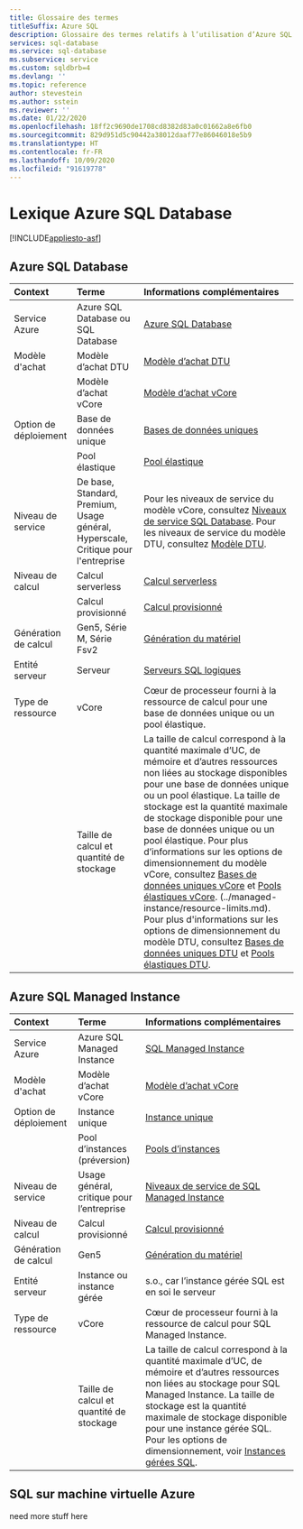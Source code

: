 ```yaml
---
title: Glossaire des termes
titleSuffix: Azure SQL
description: Glossaire des termes relatifs à l’utilisation d’Azure SQL Database, d’Azure SQL Managed Instance et de SQL sur une machine virtuelle Azure.
services: sql-database
ms.service: sql-database
ms.subservice: service
ms.custom: sqldbrb=4
ms.devlang: ''
ms.topic: reference
author: stevestein
ms.author: sstein
ms.reviewer: ''
ms.date: 01/22/2020
ms.openlocfilehash: 18ff2c9690de1708cd8382d83a0c01662a8e6fb0
ms.sourcegitcommit: 829d951d5c90442a38012daaf77e86046018e5b9
ms.translationtype: HT
ms.contentlocale: fr-FR
ms.lasthandoff: 10/09/2020
ms.locfileid: "91619778"
---
```

# <a name="azure-sql-database-glossary-of-terms"></a>Lexique Azure SQL Database
[!INCLUDE[appliesto-asf](includes/appliesto-asf.md)]

## <a name="azure-sql-database"></a>Azure SQL Database

|Context|Terme|Informations complémentaires|
|:---|:---|:---|
|Service Azure|Azure SQL Database ou SQL Database|[Azure SQL Database](database/sql-database-paas-overview.md)|
|Modèle d'achat|Modèle d’achat DTU|[Modèle d’achat DTU](database/service-tiers-dtu.md)|
||Modèle d’achat vCore|[Modèle d’achat vCore](database/service-tiers-vcore.md)|
|Option de déploiement |Base de données unique|[Bases de données uniques](database/single-database-overview.md)|
||Pool élastique|[Pool élastique](database/elastic-pool-overview.md)|
|Niveau de service|De base, Standard, Premium, Usage général, Hyperscale, Critique pour l'entreprise|Pour les niveaux de service du modèle vCore, consultez [Niveaux de service SQL Database](database/service-tiers-vcore.md#service-tiers). Pour les niveaux de service du modèle DTU, consultez [Modèle DTU](database/service-tiers-dtu.md#compare-the-dtu-based-service-tiers).|
|Niveau de calcul|Calcul serverless|[Calcul serverless](database/service-tiers-vcore.md#compute-tiers)
||Calcul provisionné|[Calcul provisionné](database/service-tiers-vcore.md#compute-tiers)
|Génération de calcul|Gen5, Série M, Série Fsv2|[Génération du matériel](database/service-tiers-vcore.md#hardware-generations)
|Entité serveur| Serveur |[Serveurs SQL logiques](database/logical-servers.md)|
|Type de ressource|vCore|Cœur de processeur fourni à la ressource de calcul pour une base de données unique ou un pool élastique. |
||Taille de calcul et quantité de stockage|La taille de calcul correspond à la quantité maximale d’UC, de mémoire et d’autres ressources non liées au stockage disponibles pour une base de données unique ou un pool élastique.  La taille de stockage est la quantité maximale de stockage disponible pour une base de données unique ou un pool élastique. Pour plus d’informations sur les options de dimensionnement du modèle vCore, consultez [Bases de données uniques vCore](database/resource-limits-vcore-single-databases.md) et [Pools élastiques vCore](database/resource-limits-vcore-elastic-pools.md).  (../managed-instance/resource-limits.md).  Pour plus d'informations sur les options de dimensionnement du modèle DTU, consultez [Bases de données uniques DTU](database/resource-limits-dtu-single-databases.md) et [Pools élastiques DTU](database/resource-limits-dtu-elastic-pools.md).

## <a name="azure-sql-managed-instance"></a>Azure SQL Managed Instance

|Context|Terme|Informations complémentaires|
|:---|:---|:---|
|Service Azure|Azure SQL Managed Instance|[SQL Managed Instance](managed-instance/sql-managed-instance-paas-overview.md)|
|Modèle d'achat|Modèle d’achat vCore|[Modèle d’achat vCore](database/service-tiers-vcore.md)|
|Option de déploiement |Instance unique|[Instance unique](managed-instance/sql-managed-instance-paas-overview.md)|
||Pool d’instances (préversion)|[Pools d’instances](managed-instance/instance-pools-overview.md)|
|Niveau de service|Usage général, critique pour l’entreprise|[Niveaux de service de SQL Managed Instance](managed-instance/sql-managed-instance-paas-overview.md#service-tiers)|
|Niveau de calcul|Calcul provisionné|[Calcul provisionné](database/service-tiers-vcore.md#compute-tiers)|
|Génération de calcul|Gen5|[Génération du matériel](database/service-tiers-vcore.md#hardware-generations)
|Entité serveur|Instance ou instance gérée| s.o., car l’instance gérée SQL est en soi le serveur |
|Type de ressource|vCore|Cœur de processeur fourni à la ressource de calcul pour SQL Managed Instance.|
||Taille de calcul et quantité de stockage|La taille de calcul correspond à la quantité maximale d’UC, de mémoire et d’autres ressources non liées au stockage pour SQL Managed Instance.  La taille de stockage est la quantité maximale de stockage disponible pour une instance gérée SQL.  Pour les options de dimensionnement, voir [Instances gérées SQL](managed-instance/resource-limits.md). |

## <a name="sql-on-azure-vm"></a>SQL sur machine virtuelle Azure

need more stuff here
